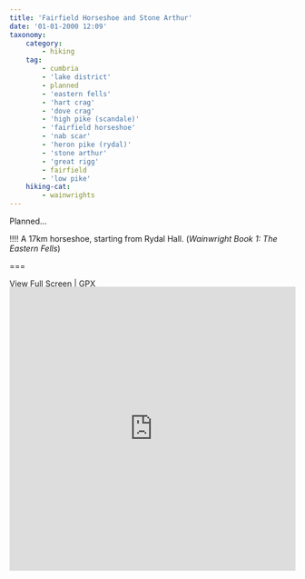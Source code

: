 ```yaml
---
title: 'Fairfield Horseshoe and Stone Arthur'
date: '01-01-2000 12:09'
taxonomy:
    category:
        - hiking
    tag:
        - cumbria
        - 'lake district'
        - planned
        - 'eastern fells'
        - 'hart crag'
        - 'dove crag'
        - 'high pike (scandale)'
        - 'fairfield horseshoe'
        - 'nab scar'
        - 'heron pike (rydal)'
        - 'stone arthur'
        - 'great rigg'
        - fairfield
        - 'low pike'
    hiking-cat:
        - wainwrights
---
```


Planned...

!!!! A 17km horseshoe, starting from Rydal Hall. (*Wainwright Book 1: The Eastern Fells*)

===

[View Full Screen](https://map.mootparadox.com/full/fairfield-plan) | [GPX](https://map.mootparadox.com/gpx/fairfield-plan)  
<p><iframe src="https://map.mootparadox.com/embed/fairfield-plan" height="500" width="100%" style="border:none; margin-top:-1.2em;"></iframe></p>